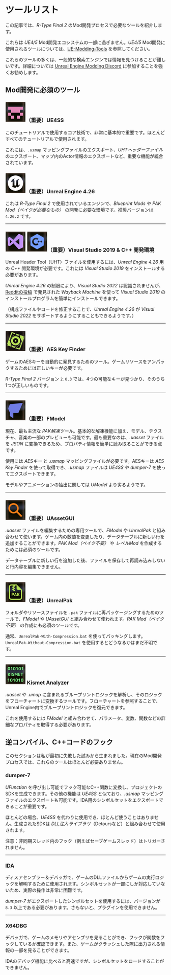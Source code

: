 # ツールリスト

この記事では、*R-Type Final 2* のMod開発プロセスで必要なツールを紹介します。

これらは *UE4/5* Mod開発エコシステムの一部に過ぎません。*UE4/5* Mod開発に使用されるツールについては、[UE-Modding-Tools](https://github.com/Buckminsterfullerene02/UE-Modding-Tools) を参照してください。

これらのツールの多くは、一般的な検索エンジンでは情報を見つけることが難しいです。詳細については [Unreal Engine Modding Discord](https://discord.gg/VYjh4vSq) に参加することを強くお勧めします。

## Mod開発に必須のツール

### ![Tool_UE4SS](../image/Tool_UE4SS.png)（重要）UE4SS

このチュートリアルで使用するコア技術で、非常に基本的で重要です。ほとんどすべてのチュートリアルで使用されます。

これには、*`.usmap`* マッピングファイルのエクスポート、*UHTヘッダーファイル* のエクスポート、マップ内のActor情報のエクスポートなど、重要な機能が統合されています。

### ![Tool_UE](../image/Tool_UE.png)（重要）Unreal Engine 4.26

これは *R-Type Final 2* で使用されているエンジンで、*Blueprint Mods* や *PAK Mod（ベイクが必要なもの）* の開発に必要な環境です。推奨バージョンは `4.26.2` です。

---

### ![Tool_VS](../image/Tool_VS.png) ![Tool_Cplus](../image/Tool_Cplus.png)（重要）Visual Studio 2019 & C++ 開発環境

Unreal Header Tool（UHT）ファイルを使用するには、*Unreal Engine 4.26* 用の *C++* 開発環境が必要です。これには *Visual Studio 2019* をインストールする必要があります。

*Unreal Engine 4.26* の制限により、*Visual Studio 2022* は認識されませんが、[Redditの投稿](https://www.reddit.com/r/VisualStudio/comments/171cncs/how_to_download_an_old_released_version_of_visual/?rdt=62270) で発見された *Wayback Machine* を使って *Visual Studio 2019* のインストールプログラムを簡単にインストールできます。

（構成ファイルやコードを修正することで、*Unreal Engine 4.26* が *Visual Studio 2022* をサポートするようにすることもできるようです。）

---

### ![AESKeyFinder](../image/Tool_AESKeyFinder.png)（重要）AES Key Finder

ゲームのAESキーを自動的に発見するためのツール。ゲームリソースをアンパックするためには正しいキーが必要です。

*R-Type Final 2* バージョン `2.0.3` では、4つの可能なキーが見つかり、そのうち1つが正しいものです。

---

### ![Tool_FModel](../image/Tool_FModel.png)（重要）FModel

現在、最も主流な *PAK解凍ツール*。基本的な解凍機能に加え、モデル、テクスチャ、音楽の一部のプレビューも可能です。最も重要なのは、*.uasset* ファイルを *JSON* に変換できるため、プロパティ情報を簡単に読み取ることができる点です。

使用には *AESキー* と *.usmap* マッピングファイルが必要です。AESキーは *AES Key Finder* を使って取得でき、*.usmap* ファイルは *UE4SS* や *dumper-7* を使ってエクスポートできます。

モデルやアニメーションの抽出に関しては *UModel* より劣るようです。

---

### ![UAssetGUI](../image/Tool_UAssetGUI.png)（重要）UAssetGUI

*.uasset* ファイルを編集するための専用ツールで、*FModel* や *UnrealPak* と組み合わせて使います。ゲーム内の数値を変更したり、データテーブルに新しい行を追加することができます。*PAK Mod（ベイク不要）* や *レベルMod* を作成するためには必須のツールです。

データテーブルに新しい行を追加した後、ファイルを保存して再読み込みしないと行内容を編集できません。

---

### ![Tool_UnrealPak](../image/Tool_UnrealPak.png)（重要）UnrealPak

フォルダやリソースファイルを `.pak` ファイルに再パッケージングするためのツールで、*FModel* や *UAssetGUI* と組み合わせて使われます。*PAK Mod（ベイク不要）* の作成にも必須のツールです。

通常、`UnrealPak-With-Compression.bat` を使ってパッキングします。`UnrealPak-Without-Compression.bat` を使用するとどうなるかはまだ不明です。

---

### ![KismetAnalyzer](../image/Tool_KismetAnalyzer.png) Kismet Analyzer

*.uasset* や *.umap* に含まれるブループリントロジックを解析し、そのロジックをフローチャートに変換するツールです。フローチャートを参照することで、Unreal Engine内でブループリントロジックを復元できます。

これを使用するには *FModel* と組み合わせて、パラメータ、変数、関数などの詳細なプロパティを取得する必要があります。

## 逆コンパイル、C++コードのフック

このセクションは私が最初に失敗した試みから生まれました。現在のMod開発プロセスでは、これらのツールはほとんど必要ありません。

### dumper-7

*UFunction* を呼び出し可能でフック可能なC++関数に変換し、プロジェクトのSDKを生成できます。その他の機能は *UE4SS* と似ており、*.usmap* マッピングファイルのエクスポートも可能です。IDA用のシンボルセットをエクスポートできることが重要です。

ほとんどの場合、*UE4SS* を代わりに使用でき、ほとんど使うことはありません。生成されたSDKは *DLL注入ライブラリ*（Detoursなど）と組み合わせて使用されます。

注意：非同期スレッド内のフック（例えばセーブゲームスレッド）はトリガーされません。

---

### IDA

ディスアセンブラー＆デバッガで、ゲームのDLLファイルからゲームの実行ロジックを解明するために使用されます。シンボルセットが一部にしか対応していないため、実際の操作は非常に困難です。

*dumper-7* がエクスポートしたシンボルセットを使用するには、バージョンが `8.3` 以上である必要があります。さもないと、プラグインを使用できません。

---

### X64DBG

デバッガで、ゲームのメモリやアセンブリを見ることができ、フックが関数をフックしているか確認できます。また、ゲームがクラッシュした際に出力される情報の一部を見ることができます。

IDAのデバッグ機能に比べると高速ですが、シンボルセットをロードすることができません。

